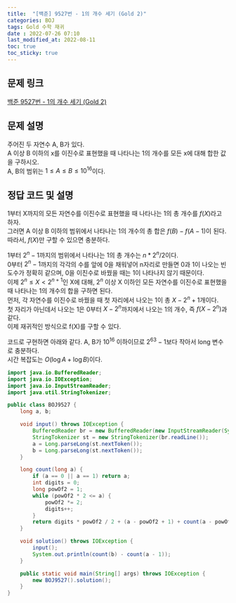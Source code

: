 ```yaml
---
title:  "[백준] 9527번 - 1의 개수 세기 (Gold 2)"
categories: BOJ
tags: Gold 수학 재귀
date : 2022-07-26 07:10
last_modified_at: 2022-08-11
toc: true
toc_sticky: true
---
```


## 문제 링크

[백준 9527번 - 1의 개수 세기 (Gold 2)](https://www.acmicpc.net/problem/9527)

## 문제 설명

주어진 두 자연수 A, B가 있다.  
A 이상 B 이하의 x를 이진수로 표현했을 때 나타나는 1의 개수를 모든 x에 대해 합한 값을 구하시오.  
A, B의 범위는 $1 \leq A \leq B \leq 10^{16}$이다.

## 정답 코드 및 설명

1부터 X까지의 모든 자연수를 이진수로 표현했을 때 나타나는 1의 총 개수를 $f(X)$라고 하자.  
그러면 A 이상 B 이하의 범위에서 나타나는 1의 개수의 총 합은 $f(B) - f(A - 1)$이 된다.  
따라서, $f(X)$만 구할 수 있으면 충분하다.

1부터 $2^{n} - 1$까지의 범위에서 나타나는 1의 총 개수는 $n * 2^{n}/2$이다.  
0부터 $2^{n} - 1$까지의 각각의 수를 앞에 0을 채워넣어 n자리로 만들면 0과 1이 나오는 빈도수가 정확히 같으며, 0을 이진수로 바꿨을 때는 1이 나타나지 않기 때문이다.  
이제 $2^{n} \leq X < 2^{n+1}$인 X에 대해, $2^{n}$ 이상 X 이하인 모든 자연수를 이진수로 표현했을 때 나타나는 1의 개수의 합을 구하면 된다.  
먼저, 각 자연수를 이진수로 바꿨을 때 첫 자리에서 나오는 1이 총 $X - 2^{n} + 1$개이다.  
첫 자리가 아닌데서 나오는 1은 0부터 $X - 2^{n}$까지에서 나오는 1의 개수, 즉 $f(X - 2^{n})$과 같다.  
이제 재귀적인 방식으로 f(X)를 구할 수 있다.

코드로 구현하면 아래와 같다. A, B가 $10^{16}$ 이하이므로 $2^{63} - 1$보다 작아서 long 변수로 충분하다.  
시간 복잡도는 $O(\log A + \log B)$이다.

```java
import java.io.BufferedReader;
import java.io.IOException;
import java.io.InputStreamReader;
import java.util.StringTokenizer;

public class BOJ9527 {
    long a, b;

    void input() throws IOException {
        BufferedReader br = new BufferedReader(new InputStreamReader(System.in));
        StringTokenizer st = new StringTokenizer(br.readLine());
        a = Long.parseLong(st.nextToken());
        b = Long.parseLong(st.nextToken());
    }

    long count(long a) {
        if (a == 0 || a == 1) return a;
        int digits = 0;
        long powOf2 = 1;
        while (powOf2 * 2 <= a) {
            powOf2 *= 2;
            digits++;
        }
        return digits * powOf2 / 2 + (a - powOf2 + 1) + count(a - powOf2);
    }

    void solution() throws IOException {
        input();
        System.out.println(count(b) - count(a - 1));
    }

    public static void main(String[] args) throws IOException {
        new BOJ9527().solution();
    }
}

```
